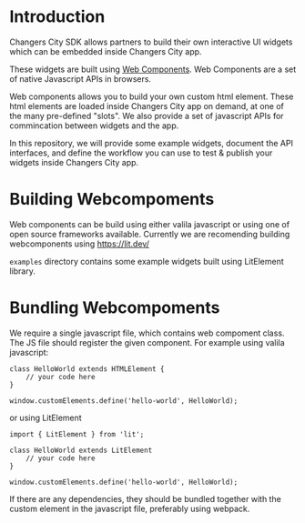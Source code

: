 # Introduction

Changers City SDK allows partners to build their own interactive UI widgets which can be embedded inside 
Changers City app. 

These widgets are built using [Web Components](https://www.webcomponents.org/introduction). Web Components are a set of native Javascript APIs in browsers.

Web components allows you to build your own custom html element. These html elements are loaded inside Changers City app on demand, at one of the many pre-defined "slots". We also provide a set of javascript APIs for commincation between widgets and the app. 

In this repository, we will provide some example widgets, document the API interfaces, and define the workflow you can use to test & publish your widgets inside Changers City app. 

# Building Webcompoments 

Web components can be build using either valila javascript or using one of open source frameworks available. 
Currently we are recomending building webcomponents using https://lit.dev/

`examples` directory contains some example widgets built using LitElement library.

# Bundling Webcompoments
We require a single javascript file, which contains web compoment class. The JS file should register the given component.
For example using valila javascript: 
```
class HelloWorld extends HTMLElement {
    // your code here
}

window.customElements.define('hello-world', HelloWorld);
```

or using LitElement

```
import { LitElement } from 'lit';

class HelloWorld extends LitElement
    // your code here
}

window.customElements.define('hello-world', HelloWorld);
```

If there are any dependencies, they should be bundled together with the custom element in the javascript file, preferably using webpack.

